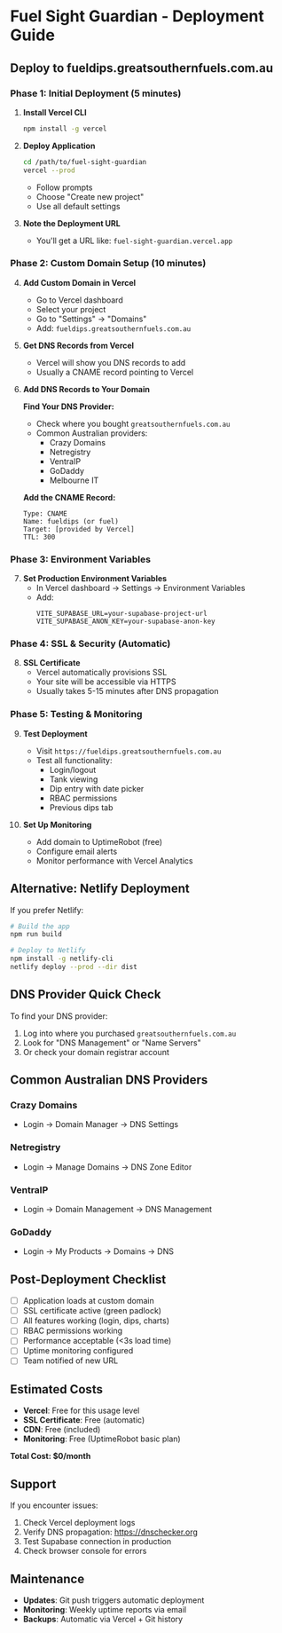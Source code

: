 # Fuel Sight Guardian - Deployment Guide

## Deploy to fueldips.greatsouthernfuels.com.au

### Phase 1: Initial Deployment (5 minutes)

1. **Install Vercel CLI**
   ```bash
   npm install -g vercel
   ```

2. **Deploy Application**
   ```bash
   cd /path/to/fuel-sight-guardian
   vercel --prod
   ```
   - Follow prompts
   - Choose "Create new project"
   - Use all default settings

3. **Note the Deployment URL**
   - You'll get a URL like: `fuel-sight-guardian.vercel.app`

### Phase 2: Custom Domain Setup (10 minutes)

4. **Add Custom Domain in Vercel**
   - Go to Vercel dashboard
   - Select your project
   - Go to "Settings" → "Domains"
   - Add: `fueldips.greatsouthernfuels.com.au`

5. **Get DNS Records from Vercel**
   - Vercel will show you DNS records to add
   - Usually a CNAME record pointing to Vercel

6. **Add DNS Records to Your Domain**
   
   **Find Your DNS Provider:**
   - Check where you bought `greatsouthernfuels.com.au`
   - Common Australian providers:
     - Crazy Domains
     - Netregistry
     - VentraIP
     - GoDaddy
     - Melbourne IT
   
   **Add the CNAME Record:**
   ```
   Type: CNAME
   Name: fueldips (or fuel)
   Target: [provided by Vercel]
   TTL: 300
   ```

### Phase 3: Environment Variables

7. **Set Production Environment Variables**
   - In Vercel dashboard → Settings → Environment Variables
   - Add:
     ```
     VITE_SUPABASE_URL=your-supabase-project-url
     VITE_SUPABASE_ANON_KEY=your-supabase-anon-key
     ```

### Phase 4: SSL & Security (Automatic)

8. **SSL Certificate**
   - Vercel automatically provisions SSL
   - Your site will be accessible via HTTPS
   - Usually takes 5-15 minutes after DNS propagation

### Phase 5: Testing & Monitoring

9. **Test Deployment**
   - Visit `https://fueldips.greatsouthernfuels.com.au`
   - Test all functionality:
     - Login/logout
     - Tank viewing
     - Dip entry with date picker
     - RBAC permissions
     - Previous dips tab

10. **Set Up Monitoring**
    - Add domain to UptimeRobot (free)
    - Configure email alerts
    - Monitor performance with Vercel Analytics

## Alternative: Netlify Deployment

If you prefer Netlify:

```bash
# Build the app
npm run build

# Deploy to Netlify
npm install -g netlify-cli
netlify deploy --prod --dir dist
```

## DNS Provider Quick Check

To find your DNS provider:
1. Log into where you purchased `greatsouthernfuels.com.au`
2. Look for "DNS Management" or "Name Servers"
3. Or check your domain registrar account

## Common Australian DNS Providers

### Crazy Domains
- Login → Domain Manager → DNS Settings

### Netregistry  
- Login → Manage Domains → DNS Zone Editor

### VentraIP
- Login → Domain Management → DNS Management

### GoDaddy
- Login → My Products → Domains → DNS

## Post-Deployment Checklist

- [ ] Application loads at custom domain
- [ ] SSL certificate active (green padlock)
- [ ] All features working (login, dips, charts)
- [ ] RBAC permissions working
- [ ] Performance acceptable (<3s load time)
- [ ] Uptime monitoring configured
- [ ] Team notified of new URL

## Estimated Costs

- **Vercel**: Free for this usage level
- **SSL Certificate**: Free (automatic)
- **CDN**: Free (included)
- **Monitoring**: Free (UptimeRobot basic plan)

**Total Cost: $0/month**

## Support

If you encounter issues:
1. Check Vercel deployment logs
2. Verify DNS propagation: https://dnschecker.org
3. Test Supabase connection in production
4. Check browser console for errors

## Maintenance

- **Updates**: Git push triggers automatic deployment
- **Monitoring**: Weekly uptime reports via email
- **Backups**: Automatic via Vercel + Git history